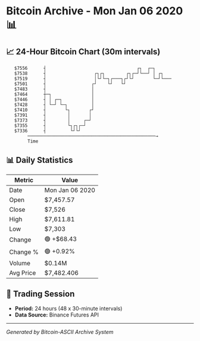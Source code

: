 # Bitcoin Archive - Mon Jan 06 2020 📊

## 📈 24-Hour Bitcoin Chart (30m intervals)

```
   $7556      ┤                                  ┌┐  ┌─┐       
   $7538      ┤                  ┌┐┌┐        ┌┐┌─┘└──┘ │ ┌┐    
   $7519      ┤                  │└┘└─┐┌───┐┌┘└┘       └─┘└─── 
   $7501      ┤                 ┌┘    └┘   └┘                  
   $7483      ┤                 │                              
   $7464      ┼─┐               │                              
   $7446      ┤ │ ┌─┐           │                              
   $7428      ┤ └─┘ └─┐         │                              
   $7410      ┤       └┐       ┌┘                              
   $7391      ┤        │       │                               
   $7373      ┤        │     ┌─┘                               
   $7355      ┤        └┐┌┐┌─┘                                 
   $7336      ┤         └┘└┘                                   
        ────────────────────────────────────────────────→
        Time
```

## 📊 Daily Statistics

| Metric | Value |
|--------|-------|
| Date | Mon Jan 06 2020 |
| Open | $7,457.57 |
| Close | $7,526 |
| High | $7,611.81 |
| Low | $7,303 |
| Change | 🟢 +$68.43 |
| Change % | 🟢 +0.92% |
| Volume | $0.14M |
| Avg Price | $7,482.406 |

## 📅 Trading Session

- **Period:** 24 hours (48 x 30-minute intervals)
- **Data Source:** Binance Futures API

---
*Generated by Bitcoin-ASCII Archive System*

